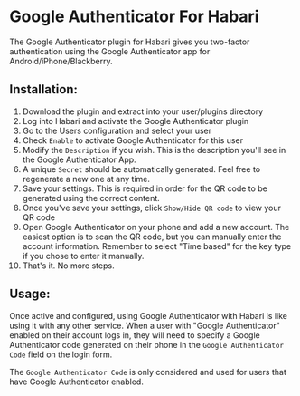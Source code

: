 Google Authenticator For Habari
===============================

The Google Authenticator plugin for Habari gives you two-factor authentication using the Google Authenticator app for Android/iPhone/Blackberry.


Installation:
-------------

1.  Download the plugin and extract into your user/plugins directory
2.  Log into Habari and activate the Google Authenticator plugin
3.  Go to the Users configuration and select your user
4.  Check `Enable` to activate Google Authenticator for this user
5.  Modify the `Description` if you wish. This is the description you'll see in the Google Authenticator App.
6.  A unique `Secret` should be automatically generated.  Feel free to regenerate a new one at any time.
7.  Save your settings.  This is required in order for the QR code to be generated using the correct content.
8.  Once you've save your settings, click `Show/Hide QR code` to view your QR code
9.  Open Google Authenticator on your phone and add a new account.  The easiest option is to scan the QR code, but you can manually enter the account information.  Remember to select "Time based" for the key type if you chose to enter it manually.
10.  That's it. No more steps.


Usage:
------

Once active and configured, using Google Authenticator with Habari is like using it with any other service.  When a user with "Google Authenticator" enabled on their account logs in, they will need to specify a Google Authenticator code generated on their phone in the `Google Authenticator Code` field on the login form.

The `Google Authenticator Code` is only considered and used for users that have Google Authenticator enabled.
